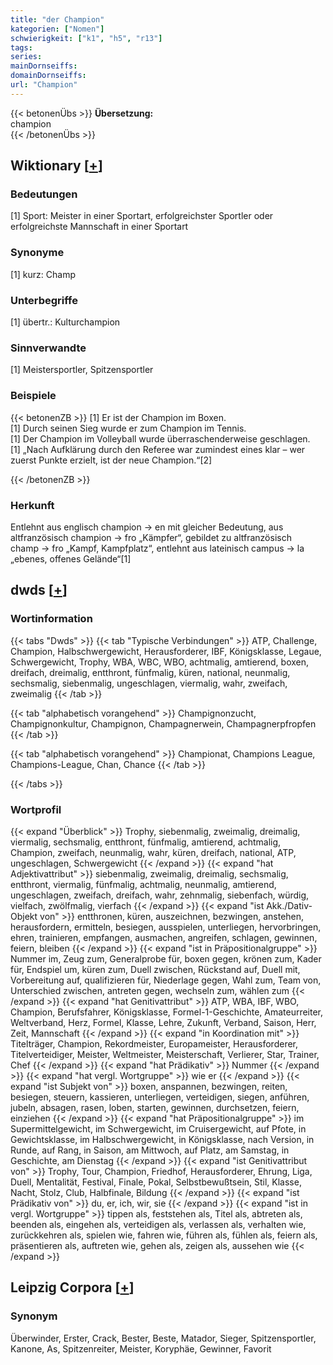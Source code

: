 ```yaml
---
title: "der Champion"
kategorien: ["Nomen"]
schwierigkeit: ["k1", "h5", "r13"]
tags:
series:
mainDornseiffs:
domainDornseiffs:
url: "Champion"
---
```


{{< betonenÜbs >}}
**Übersetzung:**  
champion  
{{< /betonenÜbs >}}

## Wiktionary [[+](https://de.wiktionary.org/wiki/Champion)]

### Bedeutungen
[1] Sport: Meister in einer Sportart, erfolgreichster Sportler oder erfolgreichste Mannschaft in einer Sportart  

### Synonyme
[1] kurz: Champ  

### Unterbegriffe
[1] übertr.: Kulturchampion  

### Sinnverwandte
[1] Meistersportler, Spitzensportler  

### Beispiele
{{< betonenZB >}}
[1] Er ist der Champion im Boxen.  
[1] Durch seinen Sieg wurde er zum Champion im Tennis.  
[1] Der Champion im Volleyball wurde überraschenderweise geschlagen.  
[1] „Nach Aufklärung durch den Referee war zumindest eines klar – wer zuerst Punkte erzielt, ist der neue Champion.“[2]  

{{< /betonenZB >}}
### Herkunft
Entlehnt aus englisch champion → en mit gleicher Bedeutung, aus altfranzösisch champion → fro „Kämpfer“, gebildet zu altfranzösisch champ → fro „Kampf, Kampfplatz“, entlehnt aus lateinisch campus → la „ebenes, offenes Gelände“[1]  



## dwds [[+](https://www.dwds.de/wb/Champion)]

### Wortinformation
{{< tabs "Dwds" >}}
{{< tab "Typische Verbindungen" >}}
ATP, Challenge, Champion, Halbschwergewicht, Herausforderer, IBF, Königsklasse, Legaue, Schwergewicht, Trophy, WBA, WBC, WBO, achtmalig, amtierend, boxen, dreifach, dreimalig, entthront, fünfmalig, küren, national, neunmalig, sechsmalig, siebenmalig, ungeschlagen, viermalig, wahr, zweifach, zweimalig
{{< /tab >}}

{{< tab "alphabetisch vorangehend" >}}
Champignonzucht, Champignonkultur, Champignon, Champagnerwein, Champagnerpfropfen
{{< /tab >}}

{{< tab "alphabetisch vorangehend" >}}
Championat, Champions League, Champions-League, Chan, Chance
{{< /tab >}}

{{< /tabs >}}

### Wortprofil
{{< expand "Überblick" >}} Trophy, siebenmalig, zweimalig, dreimalig, viermalig, sechsmalig, entthront, fünfmalig, amtierend, achtmalig, Champion, zweifach, neunmalig, wahr, küren, dreifach, national, ATP, ungeschlagen, Schwergewicht {{< /expand >}}
{{< expand "hat Adjektivattribut" >}} siebenmalig, zweimalig, dreimalig, sechsmalig, entthront, viermalig, fünfmalig, achtmalig, neunmalig, amtierend, ungeschlagen, zweifach, dreifach, wahr, zehnmalig, siebenfach, würdig, vielfach, zwölfmalig, vierfach {{< /expand >}}
{{< expand "ist Akk./Dativ-Objekt von" >}} entthronen, küren, auszeichnen, bezwingen, anstehen, herausfordern, ermitteln, besiegen, ausspielen, unterliegen, hervorbringen, ehren, trainieren, empfangen, ausmachen, angreifen, schlagen, gewinnen, feiern, bleiben {{< /expand >}}
{{< expand "ist in Präpositionalgruppe" >}} Nummer im, Zeug zum, Generalprobe für, boxen gegen, krönen zum, Kader für, Endspiel um, küren zum, Duell zwischen, Rückstand auf, Duell mit, Vorbereitung auf, qualifizieren für, Niederlage gegen, Wahl zum, Team von, Unterschied zwischen, antreten gegen, wechseln zum, wählen zum {{< /expand >}}
{{< expand "hat Genitivattribut" >}} ATP, WBA, IBF, WBO, Champion, Berufsfahrer, Königsklasse, Formel-1-Geschichte, Amateurreiter, Weltverband, Herz, Formel, Klasse, Lehre, Zukunft, Verband, Saison, Herr, Zeit, Mannschaft {{< /expand >}}
{{< expand "in Koordination mit" >}} Titelträger, Champion, Rekordmeister, Europameister, Herausforderer, Titelverteidiger, Meister, Weltmeister, Meisterschaft, Verlierer, Star, Trainer, Chef {{< /expand >}}
{{< expand "hat Prädikativ" >}} Nummer {{< /expand >}}
{{< expand "hat vergl. Wortgruppe" >}} wie er {{< /expand >}}
{{< expand "ist Subjekt von" >}} boxen, anspannen, bezwingen, reiten, besiegen, steuern, kassieren, unterliegen, verteidigen, siegen, anführen, jubeln, absagen, rasen, loben, starten, gewinnen, durchsetzen, feiern, einziehen {{< /expand >}}
{{< expand "hat Präpositionalgruppe" >}} im Supermittelgewicht, im Schwergewicht, im Cruisergewicht, auf Pfote, in Gewichtsklasse, im Halbschwergewicht, in Königsklasse, nach Version, in Runde, auf Rang, in Saison, am Mittwoch, auf Platz, am Samstag, in Geschichte, am Dienstag {{< /expand >}}
{{< expand "ist Genitivattribut von" >}} Trophy, Tour, Champion, Friedhof, Herausforderer, Ehrung, Liga, Duell, Mentalität, Festival, Finale, Pokal, Selbstbewußtsein, Stil, Klasse, Nacht, Stolz, Club, Halbfinale, Bildung {{< /expand >}}
{{< expand "ist Prädikativ von" >}} du, er, ich, wir, sie {{< /expand >}}
{{< expand "ist in vergl. Wortgruppe" >}} tippen als, feststehen als, Titel als, abtreten als, beenden als, eingehen als, verteidigen als, verlassen als, verhalten wie, zurückkehren als, spielen wie, fahren wie, führen als, fühlen als, feiern als, präsentieren als, auftreten wie, gehen als, zeigen als, aussehen wie {{< /expand >}}

## Leipzig Corpora [[+](https://corpora.uni-leipzig.de/en/res?word=Champion&corpusId=deu_newscrawl-public_2018)]


### Synonym
Überwinder, Erster, Crack, Bester, Beste, Matador, Sieger, Spitzensportler, Kanone, As, Spitzenreiter, Meister, Koryphäe, Gewinner, Favorit

